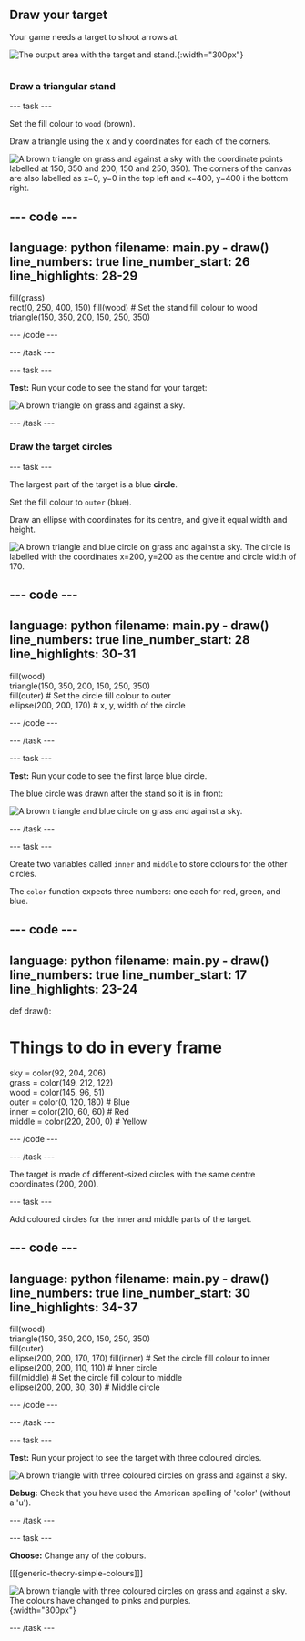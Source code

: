 ## Draw your target

<div style="display: flex; flex-wrap: wrap">
<div style="flex-basis: 200px; flex-grow: 1; margin-right: 15px;">
Your game needs a target to shoot arrows at.
</div>
<div>

![The output area with the target and stand.](images/three-circles.png){:width="300px"}

</div>
</div>

### Draw a triangular stand

--- task ---

Set the fill colour to `wood` (brown). 

Draw a triangle using the x and y coordinates for each of the corners.

![A brown triangle on grass and against a sky with the coordinate points labelled at 150, 350 and 200, 150 and 250, 350). The corners of the canvas are also labelled as x=0, y=0 in the top left and x=400, y=400 i the bottom right.](images/stand_coords.png)

--- code ---
---
language: python
filename: main.py - draw()
line_numbers: true
line_number_start: 26
line_highlights: 28-29
---
  fill(grass)   
  rect(0, 250, 400, 150) 
  fill(wood) # Set the stand fill colour to wood     
  triangle(150, 350, 200, 150, 250, 350)

--- /code ---

--- /task ---

--- task ---

**Test:** Run your code to see the stand for your target: 

![A brown triangle on grass and against a sky.](images/target-stand.png)

--- /task ---

### Draw the target circles

--- task ---

The largest part of the target is a blue **circle**.

Set the fill colour to `outer` (blue). 

Draw an ellipse with coordinates for its centre, and give it equal width and height.

![A brown triangle and blue circle on grass and against a sky. The circle is labelled with the coordinates x=200, y=200 as the centre and circle width of 170.](images/circle-coords.png)

--- code ---
---
language: python
filename: main.py - draw()
line_numbers: true
line_number_start: 28
line_highlights: 30-31
---

  fill(wood)   
  triangle(150, 350, 200, 150, 250, 350)   
  fill(outer) # Set the circle fill colour to outer    
  ellipse(200, 200, 170) # x, y, width of the circle
  
--- /code ---

--- /task ---

--- task ---

**Test:** Run your code to see the first large blue circle. 

The blue circle was drawn after the stand so it is in front:

![A brown triangle and blue circle on grass and against a sky.](images/blue-circle.png)

--- /task ---

--- task ---

Create two variables called `inner` and `middle` to store colours for the other circles. 

The `color` function expects three numbers: one each for red, green, and blue.

--- code ---
---
language: python
filename: main.py - draw()
line_numbers: true
line_number_start: 17
line_highlights: 23-24
---
def draw():   
  # Things to do in every frame
  sky = color(92, 204, 206)   
  grass = color(149, 212, 122)   
  wood = color(145, 96, 51)   
  outer = color(0, 120, 180) # Blue    
  inner = color(210, 60, 60) # Red    
  middle = color(220, 200, 0) # Yellow    

--- /code ---

--- /task ---

The target is made of different-sized circles with the same centre coordinates (200, 200). 

--- task ---

Add coloured circles for the inner and middle parts of the target. 

--- code ---
---
language: python
filename: main.py - draw()
line_numbers: true
line_number_start: 30
line_highlights: 34-37
---
  fill(wood)    
  triangle(150, 350, 200, 150, 250, 350)  
  fill(outer)   
  ellipse(200, 200, 170, 170)
  fill(inner) # Set the circle fill colour to inner      
  ellipse(200, 200, 110, 110) # Inner circle   
  fill(middle) # Set the circle fill colour to middle      
  ellipse(200, 200, 30, 30) # Middle circle  
  
--- /code ---

--- /task ---

--- task ---

**Test:** Run your project to see the target with three coloured circles. 

![A brown triangle with three coloured circles on grass and against a sky.](images/three-circles.png)

**Debug:** Check that you have used the American spelling of 'color' (without a 'u').

--- /task ---

--- task ---

**Choose:** Change any of the colours.

[[[generic-theory-simple-colours]]]

![A brown triangle with three coloured circles on grass and against a sky. The colours have changed to pinks and purples.](images/alternative-colours.png){:width="300px"}


--- /task ---



